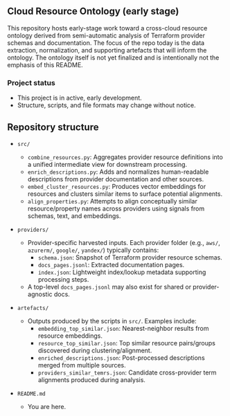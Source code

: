 ## Cloud Resource Ontology (early stage)

This repository hosts early-stage work toward a cross-cloud resource ontology derived from semi-automatic analysis of Terraform provider schemas and documentation. The focus of the repo today is the data extraction, normalization, and supporting artefacts that will inform the ontology. The ontology itself is not yet finalized and is intentionally not the emphasis of this README.

### Project status
- This project is in active, early development.
- Structure, scripts, and file formats may change without notice.

## Repository structure

- `src/`
  - `combine_resources.py`: Aggregates provider resource definitions into a unified intermediate view for downstream processing.
  - `enrich_descriptions.py`: Adds and normalizes human-readable descriptions from provider documentation and other sources.
  - `embed_cluster_resources.py`: Produces vector embeddings for resources and clusters similar items to surface potential alignments.
  - `align_properties.py`: Attempts to align conceptually similar resource/property names across providers using signals from schemas, text, and embeddings.

- `providers/`
  - Provider-specific harvested inputs. Each provider folder (e.g., `aws/`, `azurerm/`, `google/`, `yandex/`) typically contains:
    - `schema.json`: Snapshot of Terraform provider resource schemas.
    - `docs_pages.jsonl`: Extracted documentation pages.
    - `index.json`: Lightweight index/lookup metadata supporting processing steps.
  - A top-level `docs_pages.jsonl` may also exist for shared or provider-agnostic docs.

- `artefacts/`
  - Outputs produced by the scripts in `src/`. Examples include:
    - `embedding_top_similar.json`: Nearest-neighbor results from resource embeddings.
    - `resource_top_similar.json`: Top similar resource pairs/groups discovered during clustering/alignment.
    - `enriched_descriptions.json`: Post-processed descriptions merged from multiple sources.
    - `providers_similar_temrs.json`: Candidate cross-provider term alignments produced during analysis.

- `README.md`
  - You are here.
